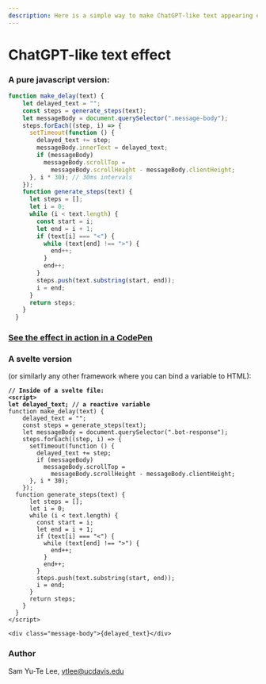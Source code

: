 ```yaml
---
description: Here is a simple way to make ChatGPT-like text appearing effect
---
```


# ChatGPT-like text effect

### A pure javascript version:

```javascript
function make_delay(text) {
    let delayed_text = "";
    const steps = generate_steps(text);
    let messageBody = document.querySelector(".message-body");
    steps.forEach((step, i) => {
      setTimeout(function () {
        delayed_text += step;
        messageBody.innerText = delayed_text;
        if (messageBody)
          messageBody.scrollTop =
            messageBody.scrollHeight - messageBody.clientHeight;
      }, i * 30); // 30ms intervals
    });
    function generate_steps(text) {
      let steps = [];
      let i = 0;
      while (i < text.length) {
        const start = i;
        let end = i + 1;
        if (text[i] === "<") {
          while (text[end] !== ">") {
            end++;
          }
          end++;
        }
        steps.push(text.substring(start, end));
        i = end;
      }
      return steps;
    }
  }
```

### [See the effect in action in a CodePen](https://codepen.io/Sam-YuTe-Lee/pen/RwOmmjR)

### A svelte version&#x20;

(or similarly any other framework where you can bind a variable to HTML):

<pre class="language-javascript"><code class="lang-javascript"><strong>// Inside of a svelte file:
</strong><strong>&#x3C;script>
</strong><strong>let delayed_text; // a reactive variable
</strong>function make_delay(text) {
    delayed_text = "";
    const steps = generate_steps(text);
    let messageBody = document.querySelector(".bot-response");
    steps.forEach((step, i) => {
      setTimeout(function () {
        delayed_text += step;
        if (messageBody)
          messageBody.scrollTop =
            messageBody.scrollHeight - messageBody.clientHeight;
      }, i * 30);
    });
  function generate_steps(text) {
      let steps = [];
      let i = 0;
      while (i &#x3C; text.length) {
        const start = i;
        let end = i + 1;
        if (text[i] === "&#x3C;") {
          while (text[end] !== ">") {
            end++;
          }
          end++;
        }
        steps.push(text.substring(start, end));
        i = end;
      }
      return steps;
    }
  }
&#x3C;/script>

&#x3C;div class="message-body">{delayed_text}&#x3C;/div>
</code></pre>

### Author

Sam Yu-Te Lee, ytlee@ucdavis.edu
